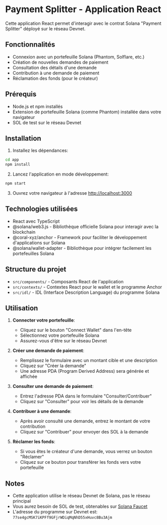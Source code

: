 # Payment Splitter - Application React

Cette application React permet d'interagir avec le contrat Solana "Payment Splitter" déployé sur le réseau Devnet.

## Fonctionnalités

- Connexion avec un portefeuille Solana (Phantom, Solflare, etc.)
- Création de nouvelles demandes de paiement
- Consultation des détails d'une demande
- Contribution à une demande de paiement
- Réclamation des fonds (pour le créateur)

## Prérequis

- Node.js et npm installés
- Extension de portefeuille Solana (comme Phantom) installée dans votre navigateur
- SOL de test sur le réseau Devnet

## Installation

1. Installez les dépendances:

```bash
cd app
npm install
```

2. Lancez l'application en mode développement:

```bash
npm start
```

3. Ouvrez votre navigateur à l'adresse [http://localhost:3000](http://localhost:3000)

## Technologies utilisées

- React avec TypeScript
- @solana/web3.js - Bibliothèque officielle Solana pour interagir avec la blockchain
- @coral-xyz/anchor - Framework pour faciliter le développement d'applications sur Solana
- @solana/wallet-adapter - Bibliothèque pour intégrer facilement les portefeuilles Solana

## Structure du projet

- `src/components/` - Composants React de l'application
- `src/contexts/` - Contextes React pour le wallet et le programme Anchor
- `src/idl/` - IDL (Interface Description Language) du programme Solana

## Utilisation

1. **Connecter votre portefeuille**:
   - Cliquez sur le bouton "Connect Wallet" dans l'en-tête
   - Sélectionnez votre portefeuille Solana
   - Assurez-vous d'être sur le réseau Devnet

2. **Créer une demande de paiement**:
   - Remplissez le formulaire avec un montant cible et une description
   - Cliquez sur "Créer la demande"
   - Une adresse PDA (Program Derived Address) sera générée et affichée

3. **Consulter une demande de paiement**:
   - Entrez l'adresse PDA dans le formulaire "Consulter/Contribuer"
   - Cliquez sur "Consulter" pour voir les détails de la demande

4. **Contribuer à une demande**:
   - Après avoir consulté une demande, entrez le montant de votre contribution
   - Cliquez sur "Contribuer" pour envoyer des SOL à la demande

5. **Réclamer les fonds**:
   - Si vous êtes le créateur d'une demande, vous verrez un bouton "Réclamer"
   - Cliquez sur ce bouton pour transférer les fonds vers votre portefeuille

## Notes

- Cette application utilise le réseau Devnet de Solana, pas le réseau principal
- Vous aurez besoin de SOL de test, obtenables sur [Solana Faucet](https://solfaucet.com/)
- L'adresse du programme sur Devnet est: `77se4gcMSK7iKPFf9GFjrWDiqMqNhD55xHuvc8Bu3Ajm`
